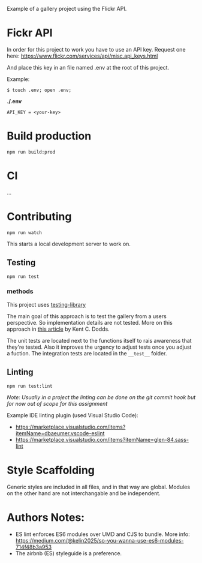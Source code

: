 
Example of a gallery project using the Flickr API.

# Fickr API

In order for this project to work you have to use an API key. Request one here: https://www.flickr.com/services/api/misc.api_keys.html

And place this key in an file named .env at the root of this project.

Example:

```
$ touch .env; open .env;
```

**./.env**
```
API_KEY = <your-key>
```

# Build production

```
npm run build:prod
```

# CI

...

# Contributing

```
npm run watch
```

This starts a local development server to work on.

## Testing

```
npm run test
```

### methods

This project uses [testing-library](https://testing-library.com/docs/dom-testing-library/intro)

The main goal of this approach is to test the gallery from a users perspective. So implementation details are not tested. More on this approach in [this article](https://kentcdodds.com/blog/testing-implementation-details) by Kent C. Dodds.

The unit tests are located next to the functions itself to rais awareness that they're tested. Also it improves the urgency to adjust tests once you adjust a fuction. The integration tests are located in the `__test__` folder.

## Linting

```
npm run test:lint
```

_Note: Usually in a project the linting can be done on the git commit hook but for now out of scope for this assignment_

Example IDE linting plugin (used Visual Studio Code):
- https://marketplace.visualstudio.com/items?itemName=dbaeumer.vscode-eslint
- https://marketplace.visualstudio.com/items?itemName=glen-84.sass-lint

# Style Scaffolding

Generic styles are included in all files, and in that way are global.
Modules on the other hand are not interchangable and be independent.

# Authors Notes:

- ES lint enforces ES6 modules over UMD and CJS to bundle. More info: https://medium.com/@kelin2025/so-you-wanna-use-es6-modules-714f48b3a953
- The airbnb (ES) styleguide is a preference.
